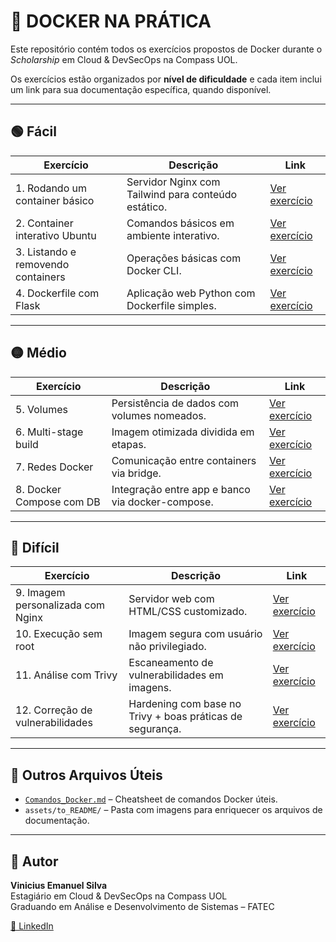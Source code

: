 # 🐋 **DOCKER NA PRÁTICA**

Este repositório contém todos os exercícios propostos de Docker durante o *Scholarship* em Cloud & DevSecOps na Compass UOL.

Os exercícios estão organizados por **nível de dificuldade** e cada item inclui um link para sua documentação específica, quando disponível.

---

## 🟢 **Fácil**

| Exercício | Descrição | Link |
|----------|-----------|------|
| 1. Rodando um container básico | Servidor Nginx com Tailwind para conteúdo estático. | [Ver exercício](./01-nginx-tailwind/nginx-tailwind.md) |
| 2. Container interativo Ubuntu | Comandos básicos em ambiente interativo. | [Ver exercício](./02-ubuntu-interativo/ubunutu-interativo.md) |
| 3. Listando e removendo containers | Operações básicas com Docker CLI. | [Ver exercício](./03-gerenciando-containers/gerenciando-containers.md) |
| 4. Dockerfile com Flask | Aplicação web Python com Dockerfile simples. | [Ver exercício](./04-flask/flask.md) |

---

## 🟡 **Médio**

| Exercício | Descrição | Link |
|----------|-----------|------|
| 5. Volumes | Persistência de dados com volumes nomeados. | [Ver exercício](./05-persistencia-dados/persistencia-dados.md) |
| 6. Multi-stage build | Imagem otimizada dividida em etapas. | [Ver exercício](./06-multi-stage/multi-stage.md) |
| 7. Redes Docker | Comunicação entre containers via bridge. | [Ver exercício](./07-redes/redes.md) |
| 8. Docker Compose com DB | Integração entre app e banco via docker-compose. | [Ver exercício](./08-compose/compose.md) |

---

## 🔴 **Difícil**

| Exercício | Descrição | Link |
|----------|-----------|------|
| 9. Imagem personalizada com Nginx | Servidor web com HTML/CSS customizado. | [Ver exercício](./09-creative-tim/) |
| 10. Execução sem root | Imagem segura com usuário não privilegiado. | [Ver exercício](./10-no-root/no-root.md) |
| 11. Análise com Trivy | Escaneamento de vulnerabilidades em imagens. | [Ver exercício](./11-trivy/trivy.md) |
| 12. Correção de vulnerabilidades | Hardening com base no Trivy + boas práticas de segurança. | [Ver exercício](./12-corrigindo-vulnerabilidades/corrigindo-vulnerabilidades.md) |

---

## 📁 **Outros Arquivos Úteis**

- [`Comandos_Docker.md`](./Comandos_Docker.md) – Cheatsheet de comandos Docker úteis.
- `assets/to_README/` – Pasta com imagens para enriquecer os arquivos de documentação.

---

## 📌 **Autor**

**Vinicius Emanuel Silva**  
Estagiário em Cloud & DevSecOps na Compass UOL  
Graduando em Análise e Desenvolvimento de Sistemas – FATEC

[🔗 LinkedIn](https://www.linkedin.com/in/seu-perfil)
